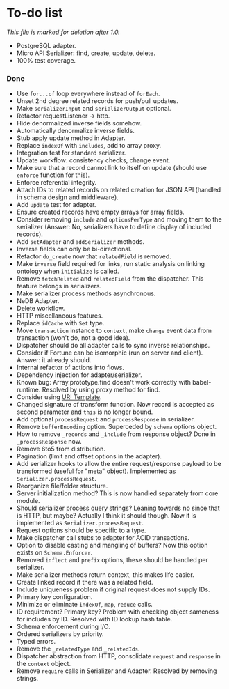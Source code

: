 # To-do list

*This file is marked for deletion after 1.0.*

- PostgreSQL adapter.
- Micro API Serializer: find, create, update, delete.
- 100% test coverage.


### Done

- Use `for...of` loop everywhere instead of `forEach`.
- Unset 2nd degree related records for push/pull updates.
- Make `serializerInput` and `serializerOutput` optional.
- Refactor requestListener -> http.
- Hide denormalized inverse fields somehow.
- Automatically denormalize inverse fields.
- Stub apply update method in Adapter.
- Replace `indexOf` with `includes`, add to array proxy.
- Integration test for standard serializer.
- Update workflow: consistency checks, change event.
- Make sure that a record cannot link to itself on update (should use `enforce` function for this).
- Enforce referential integrity.
- Attach IDs to related records on related creation for JSON API (handled in schema design and middleware).
- Add `update` test for adapter.
- Ensure created records have empty arrays for array fields.
- Consider removing `include` and `optionsPerType` and moving them to the serializer (Answer: No, serializers have to define display of included records).
- Add `setAdapter` and `addSerializer` methods.
- Inverse fields can only be bi-directional.
- Refactor `do_create` now that `relatedField` is removed.
- Make `inverse` field required for links, run static analysis on linking ontology when `initialize` is called.
- Remove `fetchRelated` and `relatedField` from the dispatcher. This feature belongs in serializers.
- Make serializer process methods asynchronous.
- NeDB Adapter.
- Delete workflow.
- HTTP miscellaneous features.
- Replace `idCache` with `Set` type.
- Move `transaction` instance to `context`, make `change` event data from transaction (won't do, not a good idea).
- Dispatcher should do all adapter calls to sync inverse relationships.
- Consider if Fortune can be isomorphic (run on server and client). Answer: it already should.
- Internal refactor of actions into flows.
- Dependency injection for adapter/serializer.
- Known bug: Array.prototype.find doesn't work correctly with babel-runtime. Resolved by using proxy method for find.
- Consider using [URI Template](http://tools.ietf.org/html/rfc6570).
- Changed signature of transform function. Now record is accepted as second parameter and `this` is no longer bound.
- Add optional `processRequest` and `processResponse` in serializer.
- Remove `bufferEncoding` option. Superceded by `schema` options object.
- How to remove `_records` and `_include` from response object? Done in `_processResponse` now.
- Remove 6to5 from distribution.
- Pagination (limit and offset options in the adapter).
- Add serializer hooks to allow the entire request/response payload to be transformed (useful for "meta" object). Implemented as `Serializer.processRequest`.
- Reorganize file/folder structure.
- Server initialization method? This is now handled separately from core module.
- Should serializer process query strings? Leaning towards no since that is HTTP, but maybe? Actually I think it should though. Now it is implemented as `Serializer.processRequest`.
- Request options should be specific to a type.
- Make dispatcher call stubs to adapter for ACID transactions.
- Option to disable casting and mangling of buffers? Now this option exists on `Schema.Enforcer`.
- Removed `inflect` and `prefix` options, these should be handled per serializer.
- Make serializer methods return context, this makes life easier.
- Create linked record if there was a related field.
- Include uniqueness problem if original request does not supply IDs.
- Primary key configuration.
- Minimize or eliminate `indexOf`, `map`, `reduce` calls.
- ID requirement? Primary key? Problem with checking object sameness for includes by ID. Resolved with ID lookup hash table.
- Schema enforcement during I/O.
- Ordered serializers by priority.
- Typed errors.
- Remove the `_relatedType` and `_relatedIds`.
- Dispatcher abstraction from HTTP, consolidate `request` and `response` in the `context` object.
- Remove `require` calls in Serializer and Adapter. Resolved by removing strings.
